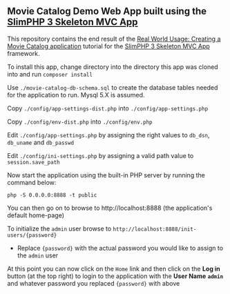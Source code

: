 ## Movie Catalog Demo Web App built using the [SlimPHP 3 Skeleton MVC App](https://github.com/rotexsoft/slim3-skeleton-mvc-app) 

This repository contains the end result of the 
[Real World Usage: Creating a Movie Catalog application](https://github.com/rotexsoft/slim3-skeleton-mvc-app/blob/master/documentation/MOVIE_CATALOG_APP_WALK_THROUGH.md) 
tutorial for the [SlimPHP 3 Skeleton MVC App](https://github.com/rotexsoft/slim3-skeleton-mvc-app) framework. 

To install this app, change directory into the directory this app was cloned into and run `composer install`

Use `./movie-catalog-db-schema.sql` to create the database tables needed for the application to run. Mysql 5.X is assumed.

Copy `./config/app-settings-dist.php` into `./config/app-settings.php`

Copy `./config/env-dist.php` into `./config/env.php`

Edit `./config/app-settings.php` by assigning the right values to `db_dsn`, `db_uname` and `db_passwd`

Edit `./config/ini-settings.php` by assigning a valid path value to `session.save_path`

Now start the application using the built-in PHP server by running the command below:
    
`php -S 0.0.0.0:8888 -t public`

You can then go on to browse to http://localhost:8888 (the application's default home-page)

To initialize the `admin` user browse to `http://localhost:8888/init-users/{password}`

* Replace `{password}` with the actual password you would like to assign to the `admin` user

At this point you can now click on the `Home` link and then click on the **Log in** button (at the top right) to login to the application with the **User Name** **`admin`** and whatever password you replaced `{password}` with above